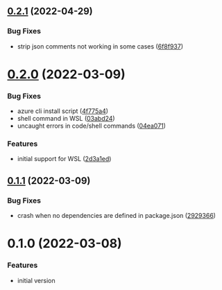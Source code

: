 ## [0.2.1](https://github.com/sinedied/devc/compare/0.2.0...0.2.1) (2022-04-29)


### Bug Fixes

* strip json comments not working in some cases ([6f8f937](https://github.com/sinedied/devc/commit/6f8f937e1ddd131c40830acf1c2f76a4ecb07113))

# [0.2.0](https://github.com/sinedied/devc/compare/0.1.1...0.2.0) (2022-03-09)


### Bug Fixes

* azure cli install script ([4f775a4](https://github.com/sinedied/devc/commit/4f775a46c06be93abb8073a2c3ea9540c928326e))
* shell command in WSL ([03abd24](https://github.com/sinedied/devc/commit/03abd242f7746125d6424f10b6ec184e5efd9df7))
* uncaught errors in code/shell commands ([04ea071](https://github.com/sinedied/devc/commit/04ea071dd51682ab9b7907ca1f91333d67dc53c9))


### Features

* initial support for WSL ([2d3a1ed](https://github.com/sinedied/devc/commit/2d3a1ed77250f020e19fc9d46601e5560ca7e85a))

## [0.1.1](https://github.com/sinedied/devc/compare/0.1.0...0.1.1) (2022-03-09)


### Bug Fixes

* crash when no dependencies are defined in package.json ([2929366](https://github.com/sinedied/devc/commit/292936697bde866c05b1edd5944af5675a3cd197))

# 0.1.0 (2022-03-08)

### Features

* initial version
